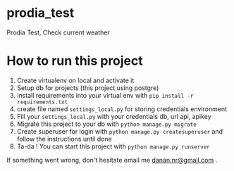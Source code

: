# prodia_test
Prodia Test, Check current weather


# How to run this project

1. Create virtualenv on local and activate it
2. Setup db for projects (this project using postgre)
3. install requirements into your virtual env with ```pip install -r requirements.txt```
4. create file named ```settings_local.py``` for storing credentials environment
5. Fill your ```settings_local.py``` with your credentials db, url api, apikey
6. Migrate this project to your db with ```python manage.py migrate```
7. Create superuser for login with ```python manage.py createsuperuser``` and follow the instructions until done
8. Ta-da ! You can start this project with ```python manage.py runserver```

If something went wrong, don't hesitate email me danan.nr@gmail.com .
